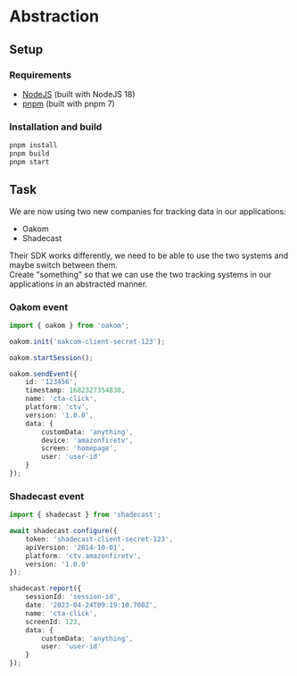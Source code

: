 # Abstraction

## Setup

### Requirements

- [NodeJS](https://nodejs.org/) (built with NodeJS 18)
- [pnpm](https://pnpm.io/) (built with pnpm 7)

### Installation and build

```sh
pnpm install
pnpm build
pnpm start
```

## Task

We are now using two new companies for tracking data in our applications:

- Oakom
- Shadecast

Their SDK works differently, we need to be able to use the two systems and maybe switch between them.  
Create "something" so that we can use the two tracking systems in our applications in an abstracted manner.

### Oakom event

```ts
import { oakom } from 'oakom';

oakom.init('oakcom-client-secret-123');

oakom.startSession();

oakom.sendEvent({
    id: '123456',
    timestamp: 1682327354838,
    name: 'cta-click',
    platform: 'ctv',
    version: '1.0.0',
    data: {
        customData: 'anything',
        device: 'amazonfiretv',
        screen: 'homepage',
        user: 'user-id'
    }
});
```

### Shadecast event

```ts
import { shadecast } from 'shadecast';

await shadecast.configure({
    token: 'shadecast-client-secret-123',
    apiVersion: '2014-10-01',
    platform: 'ctv.amazonfiretv',
    version: '1.0.0'
});

shadecast.report({
    sessionId: 'session-id',
    date: '2023-04-24T09:19:10.700Z',
    name: 'cta-click',
    screenId: 123,
    data: {
        customData: 'anything',
        user: 'user-id'
    }
});
```
